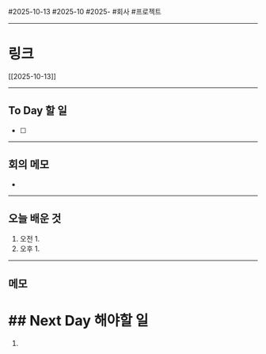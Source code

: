 #2025-10-13 #2025-10 #2025- 
#회사 #프로젝트


------
# 링크 
[[2025-10-13]]

---
## To Day 할 일
- [ ] 
---
## 회의 메모
- 
---
## 오늘 배운 것
1. 오전
    1. 
2. 오후
    1. 
---
## 메모


# ## Next Day 해야할 일
1. 
